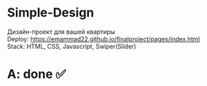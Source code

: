 # Simple-Design
Дизайн-проект для вашей квартиры <br>
Deploy: https://emammad22.github.io/finalproject/pages/index.html <br>
Stack: HTML, CSS, Javascript, Swiper(Slider)
# A: done ✅
